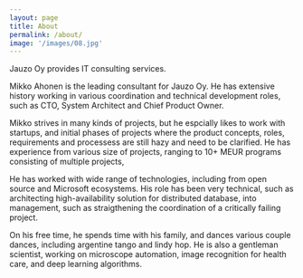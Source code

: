 ```yaml
---
layout: page
title: About
permalink: /about/
image: '/images/08.jpg'
---
```


Jauzo Oy provides IT consulting services.

Mikko Ahonen is the leading consultant for Jauzo Oy. He has extensive history working in various coordination and technical development roles, such as CTO, System Architect and Chief Product Owner.

Mikko strives in many kinds of projects, but he espcially likes to work with startups, and initial phases of projects where the product concepts, roles, requirements and processess are still hazy and need to be clarified. He has experience from various size of projects, ranging to 10+ MEUR programs
consisting of multiple projects, 

He has worked with wide range of technologies, including from open source and Microsoft
ecosystems. His role has been very technical, such as architecting high-availability solution for 
distributed database, into management, such as straigthening the coordination of a critically 
failing project.

On his free time, he spends time with his family, and dances various couple dances, including argentine tango and lindy hop. He is also a gentleman scientist, working on microscope automation, image recognition for health care, and deep learning algorithms.
